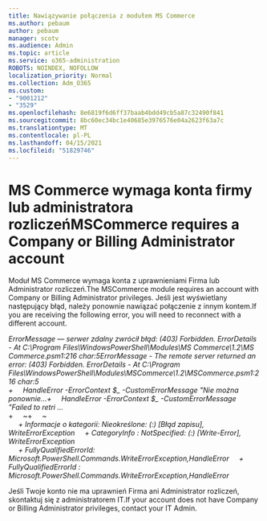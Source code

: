 ```yaml
---
title: Nawiązywanie połączenia z modułem MS Commerce
ms.author: pebaum
author: pebaum
manager: scotv
ms.audience: Admin
ms.topic: article
ms.service: o365-administration
ROBOTS: NOINDEX, NOFOLLOW
localization_priority: Normal
ms.collection: Adm_O365
ms.custom:
- "9001212"
- "3529"
ms.openlocfilehash: 8e6819f6d6ff37baab4bdd49cb5a87c32490f841
ms.sourcegitcommit: 8bc60ec34bc1e40685e3976576e04a2623f63a7c
ms.translationtype: MT
ms.contentlocale: pl-PL
ms.lasthandoff: 04/15/2021
ms.locfileid: "51829746"
---
```

# <a name="mscommerce-requires-a-company-or-billing-administrator-account"></a><span data-ttu-id="b9dcb-102">MS Commerce wymaga konta firmy lub administratora rozliczeń</span><span class="sxs-lookup"><span data-stu-id="b9dcb-102">MSCommerce requires a Company or Billing Administrator account</span></span>

<span data-ttu-id="b9dcb-103">Moduł MS Commerce wymaga konta z uprawnieniami Firma lub Administrator rozliczeń.</span><span class="sxs-lookup"><span data-stu-id="b9dcb-103">The MSCommerce module requires an account with Company or Billing Administrator privileges.</span></span> <span data-ttu-id="b9dcb-104">Jeśli jest wyświetlany następujący błąd, należy ponownie nawiązać połączenie z innym kontem.</span><span class="sxs-lookup"><span data-stu-id="b9dcb-104">If you are receiving the following error, you will need to reconnect with a different account.</span></span>

<span data-ttu-id="b9dcb-105">*ErrorMessage — serwer zdalny zwrócił błąd: (403) Forbidden. ErrorDetails - At C:\Program Files\WindowsPowerShell\Modules\MS Commerce\1.2\MS Commerce.psm1:216 char:5*</span><span class="sxs-lookup"><span data-stu-id="b9dcb-105">*ErrorMessage - The remote server returned an error: (403) Forbidden. ErrorDetails - At C:\Program Files\WindowsPowerShell\Modules\MSCommerce\1.2\MSCommerce.psm1:216 char:5*</span></span><br>
<span data-ttu-id="b9dcb-106">*+&nbsp;&nbsp;&nbsp;&nbsp;&nbsp;HandleError -ErrorContext $_ -CustomErrorMessage "Nie można ponownie...*</span><span class="sxs-lookup"><span data-stu-id="b9dcb-106">*+&nbsp;&nbsp;&nbsp;&nbsp;&nbsp;HandleError -ErrorContext $_ -CustomErrorMessage "Failed to retri ...*</span></span><br>
<span data-ttu-id="b9dcb-107">\+&nbsp;&nbsp;&nbsp;&nbsp;&nbsp;~~~~~~~~~~~~~~~~~~~~~~~~~~~~~~~~~~~~~~~~~~~~~~~~~~~~~~~~~~~~~~~~~</span><span class="sxs-lookup"><span data-stu-id="b9dcb-107">\+&nbsp;&nbsp;&nbsp;&nbsp;&nbsp;~~~~~~~~~~~~~~~~~~~~~~~~~~~~~~~~~~~~~~~~~~~~~~~~~~~~~~~~~~~~~~~~~</span></span><br>
<span data-ttu-id="b9dcb-108">&nbsp;&nbsp;&nbsp;&nbsp;&nbsp;*+ Informacje o kategorii: Nieokreślone: (:) [Błąd zapisu], WriteErrorException*</span><span class="sxs-lookup"><span data-stu-id="b9dcb-108">&nbsp;&nbsp;&nbsp;&nbsp;&nbsp;*+ CategoryInfo          : NotSpecified: (:) [Write-Error], WriteErrorException*</span></span><br>
<span data-ttu-id="b9dcb-109">&nbsp;&nbsp;&nbsp;&nbsp;&nbsp;*+ FullyQualifiedErrorId: Microsoft.PowerShell.Commands.WriteErrorException,HandleError*</span><span class="sxs-lookup"><span data-stu-id="b9dcb-109">&nbsp;&nbsp;&nbsp;&nbsp;&nbsp;*+ FullyQualifiedErrorId : Microsoft.PowerShell.Commands.WriteErrorException,HandleError*</span></span>

<span data-ttu-id="b9dcb-110">Jeśli Twoje konto nie ma uprawnień Firma ani Administrator rozliczeń, skontaktuj się z administratorem IT.</span><span class="sxs-lookup"><span data-stu-id="b9dcb-110">If your account does not have Company or Billing Administrator privileges, contact your IT Admin.</span></span>
